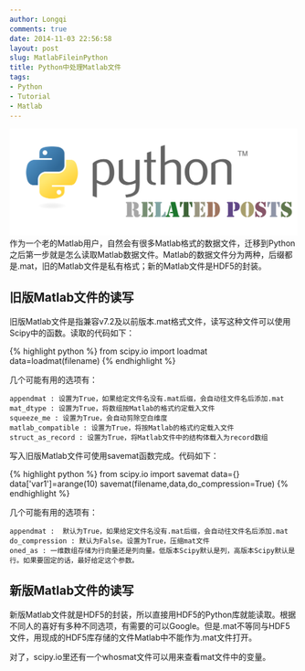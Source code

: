```yaml
---
author: Longqi
comments: true
date: 2014-11-03 22:56:58
layout: post
slug: MatlabFileinPython
title: Python中处理Matlab文件
tags:
- Python
- Tutorial
- Matlab
---
```

![Python Related Posts](/public/images/python.svg)
作为一个老的Matlab用户，自然会有很多Matlab格式的数据文件，迁移到Python之后第一步就是怎么读取Matlab数据文件。Matlab的数据文件分为两种，后缀都是.mat，旧的Matlab文件是私有格式；新的Matlab文件是HDF5的封装。

## 旧版Matlab文件的读写

旧版Matlab文件是指兼容v7.2及以前版本.mat格式文件，读写这种文件可以使用Scipy中的函数。读取的代码如下：

{% highlight python %}
from scipy.io import loadmat
data=loadmat(filename)
{% endhighlight %}

几个可能有用的选项有：

	appendmat : 设置为True，如果给定文件名没有.mat后缀，会自动往文件名后添加.mat	
	mat_dtype : 设置为True，将数组按Matlab的格式约定载入文件
	squeeze_me : 设置为True，会自动剪除空白维度
	matlab_compatible : 设置为True，将按Matlab的格式约定载入文件
	struct_as_record : 设置为True，将Matlab文件中的结构体载入为record数组

写入旧版Matlab文件可使用savemat函数完成。代码如下：

{% highlight python %}
from scipy.io import savemat
data={}
data['var1']=arange(10)
savemat(filename,data,do_compression=True)
{% endhighlight %}

几个可能有用的选项有：

	appendmat :  默认为True，如果给定文件名没有.mat后缀，会自动往文件名后添加.mat	
	do_compression : 默认为False。设置为True，压缩mat文件
	oned_as : 一维数组存储为行向量还是列向量。低版本Scipy默认是列，高版本Scipy默认是行。如果要固定的话，最好给定这个参数。

## 新版Matlab文件的读写

新版Matlab文件就是HDF5的封装，所以直接用HDF5的Python库就能读取。根据不同人的喜好有多种不同选项，有需要的可以Google。但是.mat不等同与HDF5文件，用现成的HDF5库存储的文件Matlab中不能作为.mat文件打开。

对了，scipy.io里还有一个whosmat文件可以用来查看mat文件中的变量。

